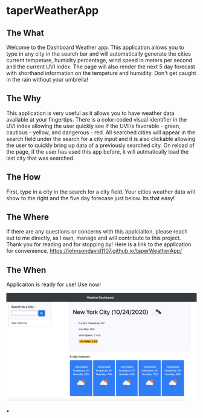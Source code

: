 # taperWeatherApp


## The What

Welcome to the Dashboard Weather app.  This application allows you to type in any city in the search bar and will automatically generate the cities current tempeture, humidity percentage, wind speed in meters per second and the current UVI index.  The page will also render the next 5 day forecast with shorthand information on the tempeture and humidity.  Don't get caught in the rain without your umbrella!  

## The Why 

This application is very useful as it allows you to have weather data available at your fingertips.  There is a color-coded visual identifier in the UVI index allowing the user quickly see if the UVI is favorable - green, cautious - yellow, and dangerous - red.  All searched cities will appear in the search field under the search for a city input and it is also clickable allowing the user to quickly bring up data of a previously searched city.  On reload of the page, if the user has used this app before, it will autmatically load the last city that was searched. 


## The How 

First, type in a city in the search for a city field.  Your cities weather data will show to the right and the five day forecase just below.  Its that easy!  

## The Where 

If there are any questions or concerns with this applciaiton, please reach out to me directly, as I own, manage and will contribute to this project.  Thank you for reading and for stopping by!  Here is a link to the application for convenience.  https://johnsondavid1107.github.io/taperWeatherApp/

## The When
Applicaiton is ready for use!  Use now! 





<img src="assets/weatherApp.png"
            alt="Weather App Picture"/>

• 
